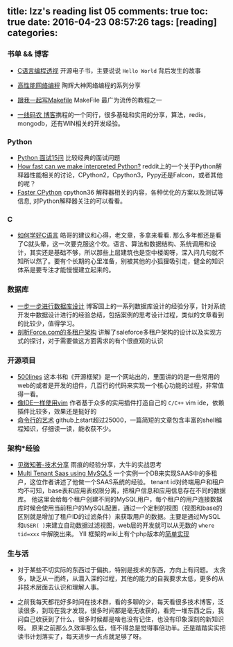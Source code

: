 title: lzz's reading list 05
comments: true
toc: true
date: 2016-04-23 08:57:26
tags: [reading]
categories:
---

<!-- more -->

### 书单 && 博客

* [C语言编程透视](https://github.com/tinyclub/open-c-book) 开源电子书，主要说说 `Hello World` 背后发生的故事
* [高性能网络编程](http://blog.csdn.net/column/details/high-perf-network.html)  陶辉大神网络编程的系列分享
* [跟我一起写Makefile](http://how-to-write-makefile.readthedocs.org/zh_CN/latest/index.html) MakeFile 最广为流传的教程之一


* [一线码农 博客](http://www.cnblogs.com/huangxincheng/)携程的一个同行，很多基础和实用的分享，算法，redis，mongodb，还有WIN相关的开发经验。


### Python

* [Python 面试15问](https://www.codementor.io/python/tutorial/essential-python-interview-questions) 比较经典的面试问题
* [How fast can we make interpreted Python?](https://www.reddit.com/r/Python/comments/4fdi6j/how_fast_can_we_make_interpreted_python/) reddit上的一个关于Python解释器性能相关的讨论，CPython2，Cpython3，Pypy还是Falcon，或者其他的呢？
* [Faster CPython](http://faster-cpython.readthedocs.org/cpython36.html) cpython36 解释器相关的内容，各种优化的方案以及测试等信息, 对Python解释器关注的可以看看。



### C

* [如何学好C语言](http://coolshell.cn/articles/4102.html) 皓哥的建议和心得，老文章，多拿来看看. 那么多年都还是看了C就头晕，这一次要克服这个坎。语言、算法和数据结构、系统调用和设计，其实还是基础不够，所以那些上层建筑也是空中楼阁呀，深入问几句就不知所以然了。要有个长期的心里准备，别被其他的小狐狸吸引走，健全的知识体系是要专注才能慢慢建立起来的。




### 数据库

* [一步一步进行数据库设计](http://www.cnblogs.com/DBFocus/archive/2011/10/12/2208580.html) 博客园上的一系列数据库设计的经验分享，针对系统开发中数据设计进行的经验总结，包括案例的思考设计过程，类似的文章看到的比较少，值得学习。
* [剖析Force.com的多租户架构](http://dbanotes.net/arch/salesforce_multitenancy_intro.html)  讲解了saleforce多租户架构的设计以及实现方式的探讨，对于需要做这方面需求的有个很直观的认识


### 开源项目

* [500lines](https://github.com/aosabook/500lines) 这本书和《开源框架》是一个网站出的，里面讲的的是一些常用的web的或者是开发的组件，几百行的代码来实现一个核心功能的过程，非常值得一看。
* [像IDE一样使用vim](https://github.com/yangyangwithgnu/use_vim_as_ide) 作者基于众多的实用插件打造自己的 `C/C++` vim ide，依赖插件比较多，效果还是挺好的
* [命令行的艺术](https://github.com/jlevy/the-art-of-command-line/blob/master/README-zh.md) github上start超过25000，一篇简短的文章包含丰富的shell编程知识，仔细读一读，能收获不少。


### 架构*经验

* [见微知著-技术分享](http://www.jikexueyuan.com/course/2658.html)  雨痕的经验分享，大牛的实战思考
* [Multi Tenant Saas using MySQL5](http://web.archive.org/web/20120211232457/http://www.reachcrm.com/2010/03/11/multi-tenant-strategy-for-saas-using-mysql5)  一个实例一个DB来实现SAAS中的多租户，这位作者讲述了他做一个SAAS系统的经验。 tenant id对终端用户和租户均不可知，base表和应用表权限分离，把租户信息和应用信息存在不同的数据库。 他这里会给每个租户创建不同的MySQL用户，每个租户的用户连接数据库时候会使用当前租户的MySQL配置，通过一个定制的视图（视图和base的区别就是增加了租户ID的过滤条件）来获取用户的数据。主要是通过MySQL和`USER( )`来建立自动数据过滤视图，web层的开发就可以从无数的 `where tid=xxx` 中解脱出来。 YII 框架的wiki上有个php版本的[简单实现](http://www.yiiframework.com/wiki/603/a-multi-tenant-strategy-using-yii-and-mysql/)


### 生与活

* 对于某些不切实际的东西过于偏执，特别是技术的东西，方向上有问题。 太贪多，缺乏从一而终，从潜入深的过程，其他的能力的自我要求太低，更多的从非技术层面去认识和理解人事。

* 之前我每天都花好多时间在技术群，看的多聊的少，每天看很多技术博客，泛读很多，到现在我才发现，很多时间都是毫无收获的，看完一堆东西之后，我问自己收获到了什么，很多时候都是啥也没有记住，也没有印象深刻的新知识呀。 原来之前那么久效率那么低，怪不得总是觉得事倍功半。还是踏踏实实把读书计划落实了，每天进步一点点就足够了呀。



